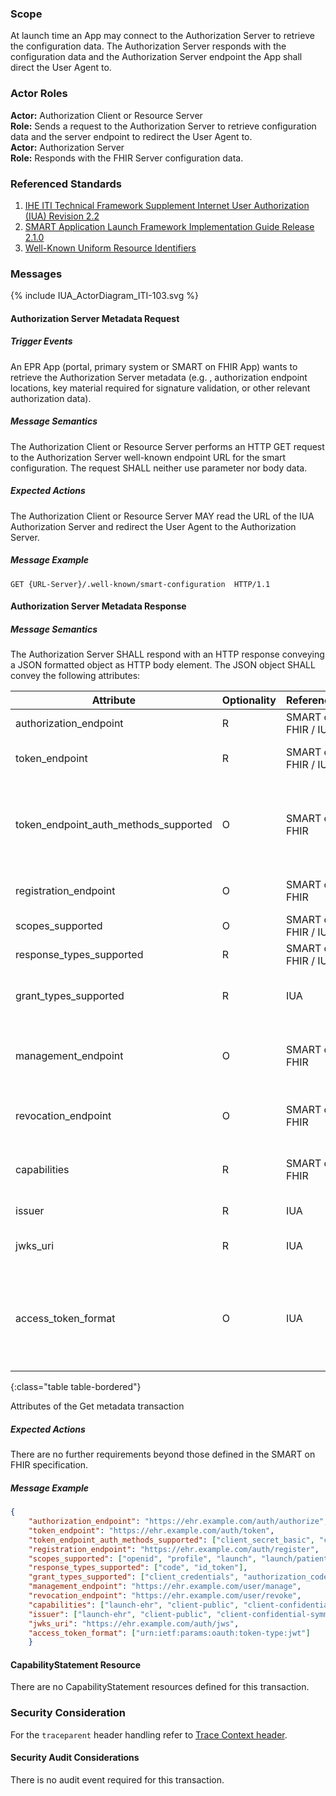 ### Scope

At launch time an App may connect to the Authorization Server to retrieve the configuration data. The Authorization Server responds with the configuration data and the Authorization Server endpoint the App shall direct the User Agent to.

### Actor Roles

**Actor:** Authorization Client or Resource Server  
**Role:** Sends a request to the Authorization Server to retrieve configuration data and the server endpoint to redirect the User Agent to.   
**Actor:** Authorization Server  
**Role:** Responds with the FHIR Server configuration data.  

### Referenced Standards

1. [IHE ITI Technical Framework Supplement Internet User Authorization (IUA) Revision 2.2](https://profiles.ihe.net/ITI/IUA/index.html)
2. [SMART Application Launch Framework Implementation Guide Release 2.1.0](http://www.hl7.org/fhir/smart-app-launch/)
3. [Well-Known Uniform Resource Identifiers](https://www.rfc-editor.org/rfc/pdfrfc/rfc8615.txt.pdf)

### Messages

<div>{% include IUA_ActorDiagram_ITI-103.svg %}</div>

#### Authorization Server Metadata Request

##### Trigger Events

An EPR App (portal, primary system or SMART on FHIR App) wants to retrieve the Authorization Server metadata (e.g.
, authorization endpoint locations, key material required for signature validation, or other relevant authorization data).

##### Message Semantics

The Authorization Client or Resource Server performs an HTTP GET request to the Authorization Server well-known 
endpoint URL for the smart configuration. The request SHALL neither use parameter nor body data.

##### Expected Actions

The Authorization Client or Resource Server MAY read the URL of the IUA Authorization Server and 
redirect the User Agent to the Authorization Server.

##### Message Example

```http
GET {URL-Server}/.well-known/smart-configuration  HTTP/1.1
```

#### Authorization Server Metadata Response

##### Message Semantics

The Authorization Server SHALL respond with an HTTP response conveying a JSON formatted object as HTTP body 
element. The JSON object SHALL convey the following attributes:

| Attribute                             | Optionality | Reference           | Description                                                                                                                                                          |
|---------------------------------------|-------------|---------------------|----------------------------------------------------------------------------------------------------------------------------------------------------------------------|
| authorization_endpoint                | R           | SMART on FHIR / IUA | URL to the IUA Authorization Server endpoint.                                                                                                                        |
| token_endpoint                        | R           | SMART on FHIR / IUA | Authorization Server's Authorization token end-point location.                                                                                                       |
| token_endpoint_auth_methods_supported | O           | SMART on FHIR       | Client authentication methods supported by the token endpoint. When provided, this list SHALL include "client_secret_basic" and SHOULD include “client_secret_post”. |
| registration_endpoint                 | O           | SMART on FHIR       | URL to the OAuth2 dynamic registration endpoint for this FHIR server.                                                                                                |
| scopes_supported                      | O           | SMART on FHIR / IUA | Recommended: Supported scopes.                                                                                                                                       |
| response_types_supported              | R           | SMART on FHIR / IUA | Supported OAuth 2.1 response_type values.                                                                                                                            |
| grant_types_supported                 | R           | IUA                 | SHALL include “authorization_code” and "urn:ietf:params:oauth:grant-type:jwt-bearer".                                                                                |
| management_endpoint                   | O           | SMART on FHIR       | URL an end-user can view which applications currently have access to data and can make adjustments to these access rights.                                           |
| revocation_endpoint                   | O           | SMART on FHIR       | Recommended: URL to a server’s revoke endpoint that can be used to revoke a token.                                                                                   |
| capabilities                          | R           | SMART on FHIR       | SMART capabilities (e.g., single-sign-on or launch-standalone) that the server supports.                                                                             |
| issuer                                | R           | IUA                 | The Authorization Server's issuer identifier.                                                                                                                        |
| jwks_uri                              | R           | IUA                 | URL of the Authorization Server's JWK Set [RFC7517, Section 5] document.                                                                                             |
| access_token_format                   | O           | IUA                 | Array of JSON strings defining the format of the access token as provided by the Authorization Server. The array SHALL contain a single string with value “urn:ietf:params:oauth:token-type:jwt”.                                           |
{:class="table table-bordered"}

<div><figcaption>Attributes of the Get metadata transaction</figcaption></div>  

##### Expected Actions

There are no further requirements beyond those defined in the SMART on FHIR specification.

##### Message Example

```json
{
    "authorization_endpoint": "https://ehr.example.com/auth/authorize",
    "token_endpoint": "https://ehr.example.com/auth/token",
    "token_endpoint_auth_methods_supported": ["client_secret_basic", "client_secret_post"],
    "registration_endpoint": "https://ehr.example.com/auth/register",
    "scopes_supported": ["openid", "profile", "launch", "launch/patient", "patient/*.*", "purpose_of_use=*", "subject_role=*", "person_id=*", "principal=*", "principal_id=*", "organization=*",  "organization=_id*", "access_token_format=*"],
    "response_types_supported": ["code", "id_token"],
    "grant_types_supported": ["client_credentials", "authorization_code", "urn:ietf:params:oauth:grant-type:jwt-bearer"],
    "management_endpoint": "https://ehr.example.com/user/manage",
    "revocation_endpoint": "https://ehr.example.com/user/revoke",
    "capabilities": ["launch-ehr", "client-public", "client-confidential-symmetric", "context-ehr-patient", "sso-openid-connect"],
    "issuer": ["launch-ehr", "client-public", "client-confidential-symmetric", "context-ehr-patient", "sso-openid-connect"],
    "jwks_uri": "https://ehr.example.com/auth/jws",
    "access_token_format": ["urn:ietf:params:oauth:token-type:jwt"]
    }
```

#### CapabilityStatement Resource

There are no CapabilityStatement resources defined for this transaction.

### Security Consideration

For the `traceparent` header handling refer to [Trace Context header](tracecontext.html).

#### Security Audit Considerations

There is no audit event required for this transaction.
